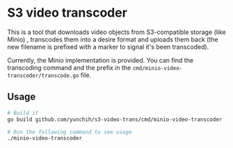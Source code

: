 # S3 video transcoder

This is a tool that downloads video objects from S3-compatible storage (like Minio)
, transcodes them into a desire format and uploads them back (the new filename is prefixed
with a marker to signal it's been transcoded).

Currently, the Minio implementation is provided.
You can find the transcoding command and the prefix in the `cmd/minio-video-transcoder/transcode.go` file.

## Usage

```bash
# Build it
go build github.com/yunchih/s3-video-trans/cmd/minio-video-transcoder

# Run the following command to see usage
./minio-video-transcoder
```
